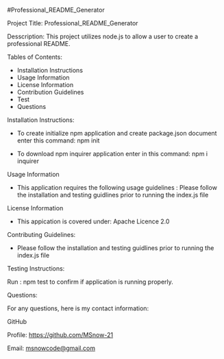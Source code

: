 #Professional_README_Generator

Project Title: Professional_README_Generator

Desscription: This project utilizes node.js to allow a user to create a professional README.

Tables of Contents:

* Installation Instructions
* Usage Information
* License Information
* Contribution Guidelines
* Test
* Questions


Installation Instructions:

* To create initialize npm application and create package.json document enter this command: npm init

* To download npm inquirer application enter in this command: npm i inquirer


Usage Information

* This application requires the following usage guidelines : Please follow the installation and testing guidlines prior to running the index.js file


License Information

* This appication is covered under: Apache Licence 2.0


Contributing Guidelines:

* Please follow the installation and testing guidlines prior to running the index.js file


Testing Instructions:

Run : npm test to confirm if application is running properly.


Questions:

For any questions, here is my contact information:

GitHub

Profile: https://github.com/MSnow-21

Email: msnowcode@gmail.com

